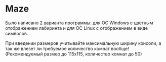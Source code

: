 # Maze
Было написано 2 варианта программы: для ОС Windows с цветным отображением лабиринта и для ОС Linux с отображением в виде символов.

При введении размеров учитывайте максимальную ширину консоли, а так же влезет ли требуемое количество комнат вообще! (Рекомендуемый размер до 115х115, количество комнат до 50)
